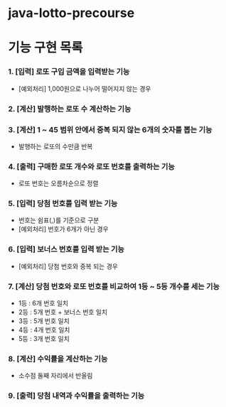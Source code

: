 # java-lotto-precourse

# 기능 구현 목록

### 1. [입력] 로또 구입 금액을 입력받는 기능

- [예외처리] 1,000원으로 나누어 떨어지지 않는 경우

### 2. [계산] 발행하는 로또 수 계산하는 기능

### 3. [계산] 1 ~ 45 범위 안에서 중복 되지 않는 6개의 숫자를 뽑는 기능

- 발행하는 로또의 수만큼 반복

### 4. [출력] 구매한 로또 개수와 로또 번호를 출력하는 기능

- 로또 번호는 오름차순으로 정렬

### 5. [입력] 당첨 번호를 입력 받는 기능

- 번호는 쉼표(,)를 기준으로 구분
- [예외처리] 번호가 6개가 아닌 경우

### 6. [입력] 보너스 번호를 입력 받는 기능

- [예외처리] 당첨 번호와 중복 되는 경우

### 7. [계산] 당첨 번호와 로또 번호를 비교하여 1등 ~ 5등 개수를 세는 기능

- 1등 : 6개 번호 일치
- 2등 : 5개 번호 + 보너스 번호 일치
- 3등 : 5개 번호 일치
- 4등 : 4개 번호 일치
- 5등 : 3개 번호 일치

### 8. [계산] 수익률을 계산하는 기능

- 소수점 둘째 자리에서 반올림

### 9. [출력] 당첨 내역과 수익률을 출력하는 기능 

